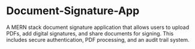 # Document-Signature-App
A MERN stack document signature application that allows users to upload PDFs, add digital signatures, and share documents for signing. This includes secure authentication, PDF processing, and an audit trail system.
